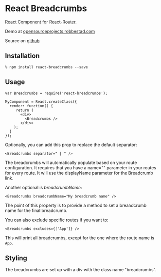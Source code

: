 # React Breadcrumbs 

[React][1] Component for [React-Router][4]. 

Demo at [opensourceprojects.robbestad.com][2]

Source on [github][5]

## Installation

    % npm install react-breadcrumbs --save

## Usage


    var Breadcrumbs = require('react-breadcrumbs');

    MyComponent = React.createClass({
      render: function() {
         return (
           <div>
           	 <Breadcrumbs />
           </div>
        );
      }
    });

Optionally, you can add this prop to replace the default separator:

    <Breadcrumbs separator=" | " />

The breadcrumbs will automatically populate based on your 
route configuration. It requires that you have a name="" parameter
in your routes for every route. It will use the displayName parameter
for the Breadcrumb link. 

Another optional is _breadcrumbName_:

    <Breadcrumbs breadcrumbName="My breadcrumb name" />

The point of this property is to provide a method to set a breaadcrumb name for the final breadcrumb. 

You can also exclude specific routes if you want to:

    <Breadcrumbs excludes={['App']} />

This will print all breadcrumbs, except for the one where the route name is `App`.

## Styling

The breadcrumbs are set up with a div with the class name "breadcrumbs".

[1]: https://facebook.github.io/react
[2]: http://opensourceprojects.robbestad.com/#/breadcrumbs
[3]: https://github.com/svenanders/react-breadcrumbs/issues/1
[4]: https://github.com/rackt/react-router
[5]: https://github.com/svenanders/react-breadcrumbs
